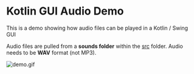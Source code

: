 # Kotlin GUI Audio Demo

This is a demo showing how audio files can be played in a Kotlin / Swing GUI

Audio files are pulled from a **sounds folder** within the [src](src/) folder. Audio needs to be **WAV** format (not MP3).

![demo.gif](demo.gif)

